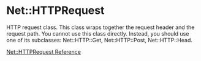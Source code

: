 # Net::HTTPRequest

HTTP request class. This class wraps together the request header and the
request path. You cannot use this class directly. Instead, you should use one
of its subclasses: Net::HTTP::Get, Net::HTTP::Post, Net::HTTP::Head.

[Net::HTTPRequest Reference](https://ruby-doc.org/stdlib-2.5.0/libdoc/net/http/rdoc/Net/HTTPRequest.html)